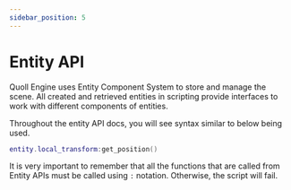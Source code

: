 ```yaml
---
sidebar_position: 5
---
```


# Entity API

Quoll Engine uses Entity Component System to store and manage the scene. All created and retrieved entities in scripting provide interfaces to work with different components of entities.

Throughout the entity API docs, you will see syntax similar to below being used.

```lua
entity.local_transform:get_position()
```

It is very important to remember that all the functions that are called from Entity APIs must be called using `:` notation. Otherwise, the script will fail.
